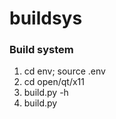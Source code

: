 buildsys
========

### Build system ###

1.    cd env; source .env
2.    cd open/qt/x11
3.    build.py -h
4.    build.py

